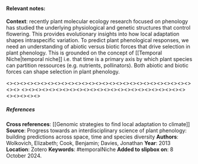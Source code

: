 #### **Relevant notes**:
**Context**: recently plant molecular ecology research focused on phenology has studied the underlying physiological and genetic structures that control flowering. This provides evolutionary insights into how local adaptation shapes intraspecific variation. 
To predict plant phenological responses, we need an understanding of abiotic versus biotic forces that drive selection in plant phenology. This is grounded on the concept of [[Temporal Niche|temporal niche]] i.e. that time is a primary axis by which plant species can partition ressources (e.g. nutrients, pollinators). Both abiotic and biotic forces can shape selection in plant phenology.

<><><><><><><><><><><><><><><><><><><><><><><><><><><><><>
<><><><><><><><><><><><><><><><><><><><><><><><><><><><><>
##### References
**Cross references**:
[[Genomic strategies to find local adaptation to climate]]
**Source**: Progress towards an interdisciplinary science of plant phenology: building predictions across space, time and species diversity
**Authors**: Wolkovich, Elizabeth; Cook, Benjamin; Davies, Jonathan
**Year**: 2013
**Location**: Zotero
**Keywords**: #temporalNiche 
**Added to slipbox on**: 8 October 2024. 